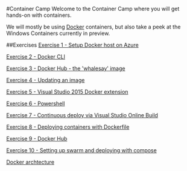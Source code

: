 #Container Camp
Welcome to the Container Camp where you will get hands-on with containers.

We will mostly be using [Docker](https://www.docker.com/whatisdocker/) containers, but also take a peek at the Windows Containers currently in preview.

##Exercises
[Exercise 1 - Setup Docker host on Azure](Exercise01/README.md)
 
[Exercise 2 - Docker CLI](Exercise02/README.md)

[Exercise 3 - Docker Hub - the 'whalesay' image](Exercise03/README.md)

[Exercise 4 - Updating an image](Exercise04/README.md)

[Exercise 5 - Visual Studio 2015 Docker extension](Exercise05/README.md)

[Exercise 6 - Powershell](Exercise06/README.md)

[Exercise 7 - Continuous deploy via Visual Studio Online Build](Exercise07/README.md)

[Exercise 8 - Deploying containers with Dockerfile](Exercise08/README.md)

[Exercise 9 - Docker Hub](Exercise09/README.md)

[Exercise 10 - Setting up swarm and deploying with compose](Exercise10/README.md)

[Docker archtecture](http://docs.docker.com/engine/introduction/understanding-docker/)